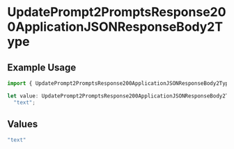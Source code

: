 # UpdatePrompt2PromptsResponse200ApplicationJSONResponseBody2Type

## Example Usage

```typescript
import { UpdatePrompt2PromptsResponse200ApplicationJSONResponseBody2Type } from "orq-poc-typescript-multi-env-version/models/operations";

let value: UpdatePrompt2PromptsResponse200ApplicationJSONResponseBody2Type =
  "text";
```

## Values

```typescript
"text"
```